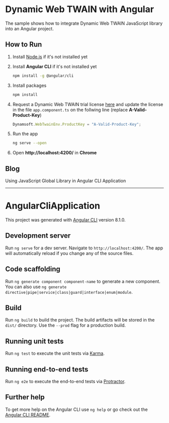 # Dynamic Web TWAIN with Angular
The sample shows how to integrate Dynamic Web TWAIN JavaScript library into an Angular project.

## How to Run
1. Install [Node.js](https://nodejs.org/en/) if it's not installed yet

2. Install **Angular CLI** if it's not installed yet

    ```bash
    npm install -g @angular/cli
    ```
3. Install packages

    ```bash
    npm install
    ```

4. Request a Dynamic Web TWAIN trial license [here](https://www.dynamsoft.com/CustomerPortal/Portal/TrialLicense.aspx) and update the license in the file `app.component.ts` on the follwing line (replace **A-Valid-Product-Key**)

    ```typescript
    Dynamsoft.WebTwainEnv.ProductKey = "A-Valid-Product-Key";
    ```

5. Run the app

    ```bash
    ng serve --open
    ```

6. Open **http://localhost:4200/** in **Chrome**

## Blog
Using JavaScript Global Library in Angular CLI Application

------------------

# AngularCliApplication

This project was generated with [Angular CLI](https://github.com/angular/angular-cli) version 8.1.0.

## Development server

Run `ng serve` for a dev server. Navigate to `http://localhost:4200/`. The app will automatically reload if you change any of the source files.

## Code scaffolding

Run `ng generate component component-name` to generate a new component. You can also use `ng generate directive|pipe|service|class|guard|interface|enum|module`.

## Build

Run `ng build` to build the project. The build artifacts will be stored in the `dist/` directory. Use the `--prod` flag for a production build.

## Running unit tests

Run `ng test` to execute the unit tests via [Karma](https://karma-runner.github.io).

## Running end-to-end tests

Run `ng e2e` to execute the end-to-end tests via [Protractor](http://www.protractortest.org/).

## Further help

To get more help on the Angular CLI use `ng help` or go check out the [Angular CLI README](https://github.com/angular/angular-cli/blob/master/README.md).

